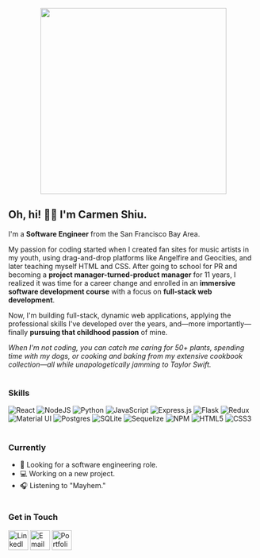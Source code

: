 <p align="center"><img width="375px" src="https://github.com/craftycarmen/craftycarmen/assets/131481577/e9bf2a7b-f28c-4bf7-991d-24c47fbedb9a"></p>

## Oh, hi! 👋🏻 I'm Carmen Shiu.
I'm a **Software Engineer** from the San Francisco Bay Area.

My passion for coding started when I created fan sites for music artists in my youth, using drag-and-drop platforms like Angelfire and Geocities, and later teaching myself HTML and CSS. After going to school for PR and becoming a **project manager-turned-product manager** for 11 years, I realized it was time for a career change and enrolled in an **immersive software development course** with a focus on **full-stack web development**.

Now, I'm building full-stack, dynamic web applications, applying the professional skills I've developed over the years, and—more importantly—finally **pursuing that childhood passion** of mine.

_When I'm not coding, you can catch me caring for 50+ plants, spending time with my dogs, or cooking and baking from my extensive cookbook collection—all while unapologetically jamming to Taylor Swift._

#  

### Skills
![React](https://img.shields.io/badge/react-%2320232a.svg?style=for-the-badge&logo=react&logoColor=%2361DAFB)
![NodeJS](https://img.shields.io/badge/node.js-6DA55F?style=for-the-badge&logo=node.js&logoColor=white)
![Python](https://img.shields.io/badge/Python-FFD43B?style=for-the-badge&logo=python&logoColor=blue)
![JavaScript](https://img.shields.io/badge/JavaScript-323330?style=for-the-badge&logo=javascript&logoColor=F7DF1E)
![Express.js](https://img.shields.io/badge/express.js-%23404d59.svg?style=for-the-badge&logo=express&logoColor=%2361DAFB)
![Flask](https://img.shields.io/badge/flask-%23000.svg?style=for-the-badge&logo=flask&logoColor=white)
![Redux](https://img.shields.io/badge/redux-%23593d88.svg?style=for-the-badge&logo=redux&logoColor=white)
![Material UI](https://img.shields.io/badge/Material%20UI-007FFF?style=for-the-badge&logo=mui&logoColor=white)
![Postgres](https://img.shields.io/badge/postgres-%23316192.svg?style=for-the-badge&logo=postgresql&logoColor=white)
![SQLite](https://img.shields.io/badge/sqlite-%2307405e.svg?style=for-the-badge&logo=sqlite&logoColor=white)
![Sequelize](https://img.shields.io/badge/Sequelize-52B0E7?style=for-the-badge&logo=Sequelize&logoColor=white)
![NPM](https://img.shields.io/badge/NPM-%23CB3837.svg?style=for-the-badge&logo=npm&logoColor=white)
![HTML5](https://img.shields.io/badge/HTML5-E34F26?style=for-the-badge&logo=html5&logoColor=white)
![CSS3](https://img.shields.io/badge/CSS3-1572B6?style=for-the-badge&logo=css3&logoColor=white)

#

### Currently
- 🚀 Looking for a software engineering role.
- 💻 Working on a new project.
- 🎧 Listening to "Mayhem."
  
#  

### Get in Touch
  [<img width="40px" alt="LinkedIn" src="https://github.com/user-attachments/assets/d446fe04-3f77-4b7f-8a32-fd5a369c9082">](https://linkedin.com/in/carmenshiu)
  [<img width="40px" alt="Email" src="https://github.com/user-attachments/assets/178a40e9-9eee-49a1-b36c-12e65c8a6d3d">](mailto:hi@carmenshiu.com)
  [<img width="40px" alt="Portfolio" src="https://github.com/user-attachments/assets/359f960d-b894-42c3-bfd3-c099979eac73">](https://carmenshiu.com)



<!--
**craftycarmen/craftycarmen** is a ✨ _special_ ✨ repository because its `README.md` (this file) appears on your GitHub profile.

Here are some ideas to get you started:

- 🔭 I’m currently working on ...
- 🌱 I’m currently learning ...
- 👯 I’m looking to collaborate on ...
- 🤔 I’m looking for help with ...
- 💬 Ask me about ...
- 📫 How to reach me: ...
- 😄 Pronouns: ...
- ⚡ Fun fact: ...
-->
